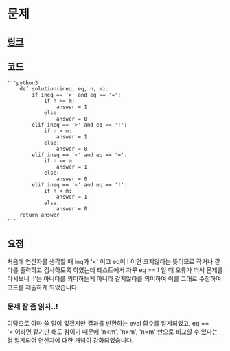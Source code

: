 # 문제 
## [링크](https://school.programmers.co.kr/learn/courses/30/lessons/181934)

## 코드
    '''python3
        def solution(ineq, eq, n, m):
            if ineq == '>' and eq == '=':
                if n >= m:
                    answer = 1
                else:
                    answer = 0
            elif ineq == '>' and eq == '!':
                if n > m:
                    answer = 1
                else:
                    answer = 0
            elif ineq == '<' and eq == '=':
                if n <= m:
                    answer = 1
                else:
                    answer = 0
            elif ineq == '<' and eq == '!':
                if n < m:
                    answer = 1
                else:
                    answer = 0
        return answer
    '''

## 요점 
처음에 연산자를 생각할 때 inq가 '<' 이고 eq이 ! 이면 크지않다는 뜻이므로
작거나 같다를 출력하고 검사하도록 하였는데 테스트에서 자꾸 eq == ! 일 때
오류가 떠서 문제를 다시보니 '!'는 아니다를 의미하는게 아니라 같지않다를 의미하여 이를 그대로 수정하여 코드를 제출하게 되었습니다.

### 문제 잘 좀 읽자..!

여담으로 아마 쓸 일이 없겠지만 결과를 반환하는 eval 함수를 알게되었고,
eq == '='이라면 같기만 해도 참이기 때문에
'n<m', 'n>m', 'n=m'
만으로 비교할 수 있다는 걸 알게되어 연산자에 대한 개념이 강화되었습니다.